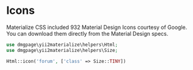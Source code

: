 # Icons
Materialize CSS included 932 Material Design Icons courtesy of Google. You can download them directly from the Material Design specs.

```php
use dmgpage\yii2materialize\helpers\Html;
use dmgpage\yii2materialize\helpers\Size;

Html::icon('forum', ['class' => Size::TINY])
```
